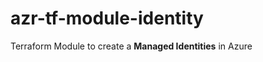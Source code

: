 # azr-tf-module-identity

Terraform Module to create a **Managed Identities** in Azure

<!-- BEGIN_TF_DOCS -->
<!-- END_TF_DOCS -->
